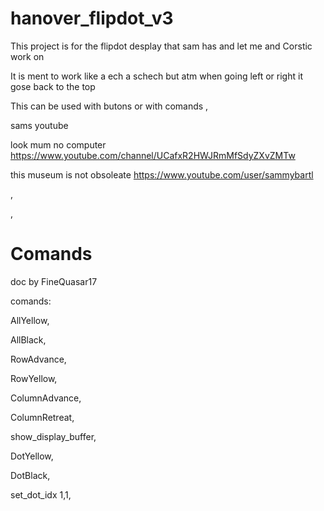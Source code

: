 # hanover_flipdot_v3

This project is for the flipdot desplay that sam has and let me and Corstic work on

It is ment to work like a ech a schech but atm when going left or right it gose back to the top 

This can be used with butons or with comands
,

sams youtube

look mum no computer
https://www.youtube.com/channel/UCafxR2HWJRmMfSdyZXvZMTw

this museum is not obsoleate
https://www.youtube.com/user/sammybartl

,

,

# Comands

doc by FineQuasar17

comands:

AllYellow,

AllBlack,

RowAdvance,

RowYellow,

ColumnAdvance,

ColumnRetreat,

show_display_buffer,

DotYellow,

DotBlack,

set_dot_idx 1,1,

